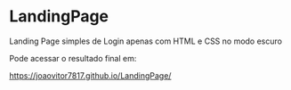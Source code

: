 # LandingPage
Landing Page simples de Login apenas com HTML e CSS no modo escuro

Pode acessar o resultado final em:

https://joaovitor7817.github.io/LandingPage/
